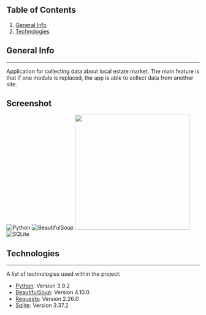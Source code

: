 ## Table of Contents
1. [General Info](#general-info)
2. [Technologies](#technologies)
## General Info
***
Application for collecting data about local estate market. The main feature is that if one module is replaced, the app is able to collect data from another site.
## Screenshot
![Python](https://duythanhcse.files.wordpress.com/2021/01/python.png)
![BeautifulSoup](https://www.crummy.com/software/BeautifulSoup/10.1.jpg)
<img src=https://requests.readthedocs.io/en/latest/_static/requests-sidebar.png width="300" height="300">
![SQLite](https://www.recoveryandmanagement.com/wp-content/uploads/2017/04/repair-sql-lite-database-manually-sqlite-data-recovery.jpg)
## Technologies
***
A list of technologies used within the project:
* [Python](https://www.python.org/downloads/release/python-392/): Version 3.9.2
* [BeautifulSoup](https://www.crummy.com/software/BeautifulSoup/): Version 4.10.0
* [Requests](https://docs.python-requests.org/en/latest/): Version 2.26.0
* [Sqlite](https://www.sqlite.org/index.html): Version 3.37.2
~~~
